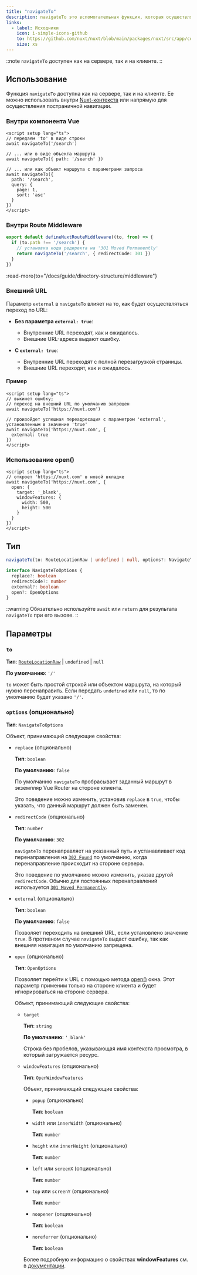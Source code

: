 ```yaml
---
title: "navigateTo"
description: navigateTo это вспомогательная функция, которая осуществляет программную навигацию пользователей.
links:
  - label: Исходники
    icon: i-simple-icons-github
    to: https://github.com/nuxt/nuxt/blob/main/packages/nuxt/src/app/composables/router.ts
    size: xs
---
```


::note
`navigateTo` доступен как на сервере, так и на клиенте.
::

## Использование

Функция `navigateTo` доступна как на сервере, так и на клиенте. Ее можно использовать внутри [Nuxt-контекста](/docs/guide/going-further/nuxt-app#the-nuxt-context) или напрямую для осуществления постраничной навигации.

### Внутри компонента Vue

```vue
<script setup lang="ts">
// передаем 'to' в виде строки
await navigateTo('/search')

// ... или в виде объекта маршрута
await navigateTo({ path: '/search' })

// ... или как объект маршрута с параметрами запроса
await navigateTo({
  path: '/search',
  query: {
    page: 1,
    sort: 'asc'
  }
})
</script>
```

### Внутри Route Middleware

```ts
export default defineNuxtRouteMiddleware((to, from) => {
  if (to.path !== '/search') {
    // установка кода редиректа на '301 Moved Permanently'
    return navigateTo('/search', { redirectCode: 301 })
  }
})
```

:read-more{to="/docs/guide/directory-structure/middleware"}

### Внешний URL

Параметр `external` в `navigateTo` влияет на то, как будет осуществляться переход по URL:

- **Без параметра `external: true`**:
  - Внутренние URL переходят, как и ожидалось.
  - Внешние URL-адреса выдают ошибку.

- **С `external: true`**:
  - Внутренние URL переходят с полной перезагрузкой страницы.
  - Внешние URL переходят, как и ожидалось.

#### Пример

```vue
<script setup lang="ts">
// выкинет ошибку;
// переход на внешний URL по умолчанию запрещен
await navigateTo('https://nuxt.com')

// произойдет успешная переадресация с параметром 'external', установленным в значение 'true'
await navigateTo('https://nuxt.com', {
  external: true
})
</script>
```

### Использование open()

```vue
<script setup lang="ts">
// откроет 'https://nuxt.com' в новой вкладке
await navigateTo('https://nuxt.com', {
  open: {
    target: '_blank',
    windowFeatures: {
      width: 500,
      height: 500
    }
  }
})
</script>
```

## Тип

```ts
navigateTo(to: RouteLocationRaw | undefined | null, options?: NavigateToOptions) => Promise<void | NavigationFailure> | RouteLocationRaw

interface NavigateToOptions {
  replace?: boolean
  redirectCode?: number
  external?: boolean
  open?: OpenOptions
}
```

::warning
Обязательно используйте `await` или `return` для результата `navigateTo` при его вызове.
::

## Параметры

### `to`

**Тип**: [`RouteLocationRaw`](https://router.vuejs.org/api/interfaces/RouteLocation.html) | `undefined` | `null`

**По умолчанию**: `'/'`

`to` может быть простой строкой или объектом маршрута, на который нужно перенаправить. Если передать `undefined` или `null`, то по умолчанию будет указано `'/'`.

### `options` (опционально)

**Тип**: `NavigateToOptions`

Объект, принимающий следующие свойства:

- `replace` (опционально)

  **Тип**: `boolean`

  **По умолчанию**: `false`

  По умолчанию `navigateTo` пробрасывает заданный маршрут в экземпляр Vue Router на стороне клиента.

  Это поведение можно изменить, установив `replace` в `true`, чтобы указать, что данный маршрут должен быть заменен.

- `redirectCode` (опционально)

  **Тип**: `number`

  **По умолчанию**: `302`

  `navigateTo` перенаправляет на указанный путь и устанавливает код перенаправления на [`302 Found`](https://developer.mozilla.org/en-US/docs/Web/HTTP/Status/302) по умолчанию, когда перенаправление происходит на стороне сервера.

  Это поведение по умолчанию можно изменить, указав другой `redirectCode`. Обычно для постоянных перенаправлений используется [`301 Moved Permanently`](https://developer.mozilla.org/en-US/docs/Web/HTTP/Status/301).

- `external` (опционально)

  **Тип**: `boolean`

  **По умолчанию**: `false`

  Позволяет переходить на внешний URL, если установлено значение `true`. В противном случае `navigateTo` выдаст ошибку, так как внешняя навигация по умолчанию запрещена.

- `open` (опционально)

  **Тип**: `OpenOptions`

  Позволяет перейти к URL с помощью метода [open()](https://developer.mozilla.org/en-US/docs/Web/API/Window/open) окна. Этот параметр применим только на стороне клиента и будет игнорироваться на стороне сервера.

  Объект, принимающий следующие свойства:

  - `target`

    **Тип**: `string`

    **По умолчанию**: `'_blank'`

    Строка без пробелов, указывающая имя контекста просмотра, в который загружается ресурс.

  - `windowFeatures` (опционально)

    **Тип**: `OpenWindowFeatures`

    Объект, принимающий следующие свойства:

    - `popup` (опционально)

      **Тип**: `boolean`

    - `width` или `innerWidth` (опционально)

      **Тип**: `number`

    - `height` или `innerHeight` (опционально)

      **Тип**: `number`

    - `left` или `screenX` (опционально)

      **Тип**: `number`

    - `top` или `screenY` (опционально)

      **Тип**: `number`

    - `noopener` (опционально)

      **Тип**: `boolean`

    - `noreferrer` (опционально)

      **Тип**: `boolean`

    Более подробную информацию о свойствах **windowFeatures** см. в [документации](https://developer.mozilla.org/en-US/docs/Web/API/Window/open).
